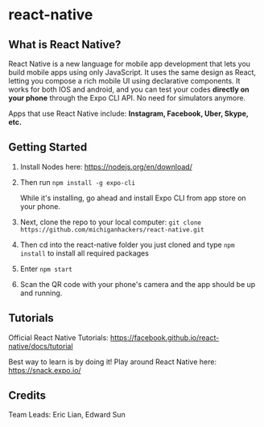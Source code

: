 # react-native

## What is React Native?
React Native is a new language for mobile app development that lets you build mobile apps using only JavaScript. It uses the same design as React, letting you compose a rich mobile UI using declarative components.  It works for both IOS and android, and you can test your codes __directly on your phone__ through the Expo CLI API.  No need for simulators anymore.  

Apps that use React Native include: __Instagram, Facebook, Uber, Skype, etc.__

## Getting Started
1. Install Nodes here: https://nodejs.org/en/download/

2. Then run ```npm install -g expo-cli```
  
    While it's installing, go ahead and install Expo CLI from app store on your phone.

3. Next, clone the repo to your local computer:
```git clone https://github.com/michiganhackers/react-native.git```

4. Then cd into the react-native folder you just cloned and type ```npm install``` to install all required packages

5. Enter ```npm start```

6. Scan the QR code with your phone's camera and the app should be up and running.

## Tutorials
Official React Native Tutorials:
https://facebook.github.io/react-native/docs/tutorial

Best way to learn is by doing it! Play around React Native here:
https://snack.expo.io/
## Credits
Team Leads: Eric Lian, Edward Sun
